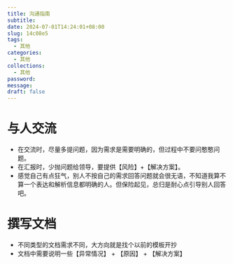 ```yaml
---
title: 沟通指南
subtitle: 
date: 2024-07-01T14:24:01+08:00
slug: 14c08e5
tags:
  - 其他
categories:
  - 其他
collections:
  - 其他
password: 
message: 
draft: false
---
```


# 与人交流

- 在交流时，尽量多提问题，因为需求是需要明确的，但过程中不要问憨憨问题。
- 在汇报时，少抛问题给领导，要提供【风险】+【解决方案】。
- 感觉自己有点狂气，别人不按自己的需求回答问题就会很无语，不知道我算不算一个表达和解析信息都明确的人。但保险起见，总归是耐心点引导别人回答吧。

# 撰写文档

- 不同类型的文档需求不同，大方向就是找个以前的模板开抄
- 文档中需要说明一些【异常情况】 + 【原因】 + 【解决方案】
